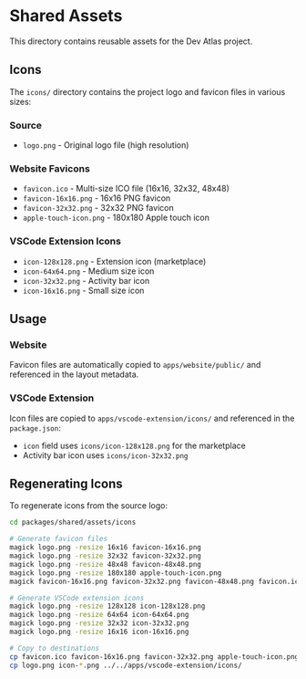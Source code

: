 # Shared Assets

This directory contains reusable assets for the Dev Atlas project.

## Icons

The `icons/` directory contains the project logo and favicon files in various sizes:

### Source
- `logo.png` - Original logo file (high resolution)

### Website Favicons
- `favicon.ico` - Multi-size ICO file (16x16, 32x32, 48x48)
- `favicon-16x16.png` - 16x16 PNG favicon
- `favicon-32x32.png` - 32x32 PNG favicon  
- `apple-touch-icon.png` - 180x180 Apple touch icon

### VSCode Extension Icons
- `icon-128x128.png` - Extension icon (marketplace)
- `icon-64x64.png` - Medium size icon
- `icon-32x32.png` - Activity bar icon
- `icon-16x16.png` - Small size icon

## Usage

### Website
Favicon files are automatically copied to `apps/website/public/` and referenced in the layout metadata.

### VSCode Extension  
Icon files are copied to `apps/vscode-extension/icons/` and referenced in the `package.json`:
- `icon` field uses `icons/icon-128x128.png` for the marketplace
- Activity bar icon uses `icons/icon-32x32.png`

## Regenerating Icons

To regenerate icons from the source logo:

```bash
cd packages/shared/assets/icons

# Generate favicon files
magick logo.png -resize 16x16 favicon-16x16.png
magick logo.png -resize 32x32 favicon-32x32.png  
magick logo.png -resize 48x48 favicon-48x48.png
magick logo.png -resize 180x180 apple-touch-icon.png
magick favicon-16x16.png favicon-32x32.png favicon-48x48.png favicon.ico

# Generate VSCode extension icons
magick logo.png -resize 128x128 icon-128x128.png
magick logo.png -resize 64x64 icon-64x64.png
magick logo.png -resize 32x32 icon-32x32.png
magick logo.png -resize 16x16 icon-16x16.png

# Copy to destinations
cp favicon.ico favicon-16x16.png favicon-32x32.png apple-touch-icon.png ../../apps/website/public/
cp logo.png icon-*.png ../../apps/vscode-extension/icons/
```
